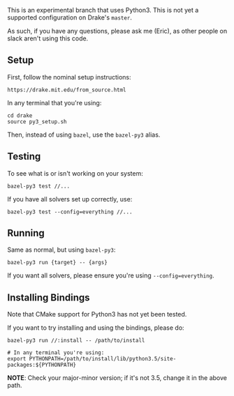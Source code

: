 This is an experimental branch that uses Python3. This is not yet
a supported configuration on Drake's `master`.

As such, if you have any questions, please ask me (Eric), as other people on
slack aren't using this code.

## Setup

First, follow the nominal setup instructions:

    https://drake.mit.edu/from_source.html

In any terminal that you're using:

    cd drake
    source py3_setup.sh

Then, instead of using `bazel`, use the `bazel-py3` alias.

## Testing

To see what is or isn't working on your system:

    bazel-py3 test //...

If you have all solvers set up correctly, use:

    bazel-py3 test --config=everything //...

## Running

Same as normal, but using `bazel-py3`:

    bazel-py3 run {target} -- {args}

If you want all solvers, please ensure you're using `--config=everything`.

## Installing Bindings

Note that CMake support for Python3 has not yet been tested.

If you want to try installing and using the bindings, please do:

    bazel-py3 run //:install -- /path/to/install

    # In any terminal you're using:
    export PYTHONPATH=/path/to/install/lib/python3.5/site-packages:${PYTHONPATH}

**NOTE**: Check your major-minor version; if it's not 3.5, change it in the
above path.
